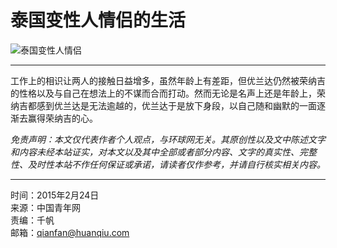 # 泰国变性人情侣的生活

![泰国变性人情侣](https://rs2.huanqiucdn.cn/huanqiu/image/www/common/200.jpg)

---

工作上的相识让两人的接触日益增多，虽然年龄上有差距，但优兰达仍然被荣纳吉的性格以及与自己在想法上的不谋而合而打动。然而无论是名声上还是年龄上，荣纳吉都感到优兰达是无法逾越的，优兰达于是放下身段，以自己随和幽默的一面逐渐去赢得荣纳吉的心。

*免责声明：本文仅代表作者个人观点，与环球网无关。其原创性以及文中陈述文字和内容未经本站证实，对本文以及其中全部或者部分内容、文字的真实性、完整性、及时性本站不作任何保证或承诺，请读者仅作参考，并请自行核实相关内容。*

---

时间：2015年2月24日  
来源：中国青年网  
责编：千帆  
邮箱：qianfan@huanqiu.com